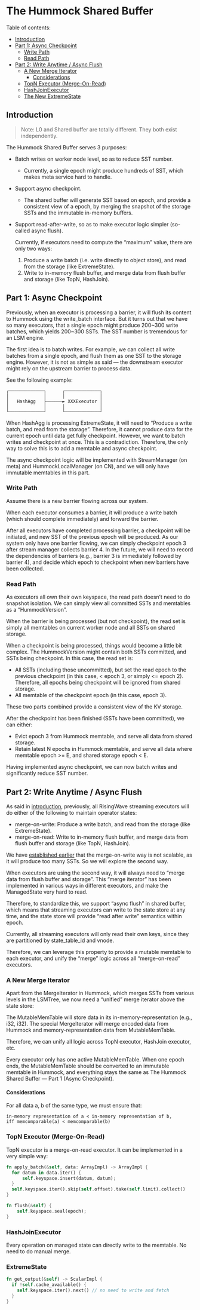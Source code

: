# The Hummock Shared Buffer

Table of contents:

- [Introduction](#introduction)
- [Part 1: Async Checkpoint](#part-1-async-checkpoint)
  - [Write Path](#write-path)
  - [Read Path](#read-path)
- [Part 2: Write Anytime / Async Flush](#part-2-write-anytime--async-flush)
  - [A New Merge Iterator](#a-new-merge-iterator)
    - [Considerations](#considerations)
  - [TopN Executor (Merge-On-Read)](#example-topn-executor-merge-on-read)
  - [HashJoinExecutor](#the-new-hashjoinexecutor)
  - [The New ExtremeState](#the-new-extremestate)

## Introduction

> Note: L0 and Shared buffer are totally different. They both exist independently.

The Hummock Shared Buffer serves 3 purposes:

- Batch writes on worker node level, so as to reduce SST number.
 
  - Currently, a single epoch might produce hundreds of SST, which makes meta service hard to handle.

- Support async checkpoint.
 
  - The shared buffer will generate SST based on epoch, and provide a consistent view of a epoch, by merging the snapshot of the storage SSTs and the immutable in-memory buffers.

- Support read-after-write, so as to make executor logic simpler (so-called async flush).

  Currently, if executors need to compute the “maximum” value, there are only two ways:
  1. Produce a write batch (i.e. write directly to object store), and read from the storage (like ExtremeState).
  2. Write to in-memory flush buffer, and merge data from flush buffer and storage (like TopN, HashJoin).

## Part 1: Async Checkpoint

Previously, when an executor is processing a barrier,
it will flush its content to Hummock using the write_batch interface.
But it turns out that we have so many executors,
that a single epoch might produce 200~300 write batches,
which yields 200~300 SSTs. The SST number is tremendous for an LSM engine.

The first idea is to batch writes.
For example, we can collect all write batches from a single epoch,
and flush them as one SST to the storage engine.
However, it is not as simple as said — the downstream executor might rely on the upstream barrier to process data.

See the following example:

```text
┌─────────────┐      ┌─────────────┐
│             │      │             │
│   HashAgg   ├──────► XXXExecutor │
│             │      │             │
└─────────────┘      └─────────────┘
```

When HashAgg is processing ExtremeState,
it will need to “Produce a write batch, and read from the storage”.
Therefore, it cannot produce data for the current epoch until data get fully checkpoint.
However, we want to batch writes and checkpoint at once.
This is a contradiction.
Therefore, the only way to solve this is to add a memtable and async checkpoint.

The async checkpoint logic will be implemented with StreamManager (on meta) and HummockLocalManager (on CN), and we will only have immutable memtables in this part.

### Write Path

Assume there is a new barrier flowing across our system.

When each executor consumes a barrier, it will produce a write batch (which should complete immediately) and forward the barrier.

After all executors have completed processing barrier, a checkpoint will be initiated, and new SST of the previous epoch will be produced. As our system only have one barrier flowing, we can simply checkpoint epoch 3 after stream manager collects barrier 4. In the future, we will need to record the dependencies of barriers (e.g., barrier 3 is immediately followed by barrier 4), and decide which epoch to checkpoint when new barriers have been collected.

### Read Path

As executors all own their own keyspace, the read path doesn’t need to do snapshot isolation. We can simply view all committed SSTs and memtables as a “HummockVersion”.

When the barrier is being processed (but not checkpoint), the read set is simply all memtables on current worker node and all SSTs on shared storage.

When a checkpoint is being processed, things would become a little bit complex. The HummockVersion might contain both SSTs committed, and SSTs being checkpoint. In this case, the read set is:

- All SSTs (including those uncommitted), but set the read epoch to the previous checkpoint (in this case, < epoch 3, or simply <= epoch 2). Therefore, all epochs being checkpoint will be ignored from shared storage.
- All memtable of the checkpoint epoch (in this case, epoch 3).

These two parts combined provide a consistent view of the KV storage.

After the checkpoint has been finished (SSTs have been committed), we can either:

- Evict epoch 3 from Hummock memtable, and serve all data from shared storage.
- Retain latest N epochs in Hummock memtable, and serve all data where memtable epoch >= E, and shared storage epoch < E.

Having implemented async checkpoint,
we can now batch writes and significantly reduce SST number.

## Part 2: Write Anytime / Async Flush

As said in [introduction](#introduction), previously, all RisingWave streaming executors will do either of the following to maintain operator states:

- merge-on-write: Produce a write batch, and read from the storage (like ExtremeState).
- merge-on-read: Write to in-memory flush buffer, and merge data from flush buffer and storage (like TopN, HashJoin).

We have [established earlier](#part-1-async-checkpoint) that the merge-on-write way is not scalable, as it will produce too many SSTs. So we will explore the second way.

When executors are using the second way,
it will always need to “merge data from flush buffer and storage”.
This “merge iterator” has been implemented in various ways in different executors,
and make the ManagedState very hard to read. 

Therefore, to standardize this, we support “async flush” in shared buffer,
which means that streaming executors can write to the state store at any time,
and the state store will provide “read after write” semantics within epoch.

Currently, all streaming executors will only read their own keys, since they are partitioned by state_table_id and vnode.

Therefore, we can leverage this property to provide a mutable memtable to each executor,
and unify the “merge” logic across all “merge-on-read” executors.

### A New Merge Iterator

Apart from the MergeIterator in Hummock, which merges SSTs from various levels in the LSMTree,
we now need a “unified” merge iterator above the state store:

The MutableMemTable will store data in its in-memory-representation (e.g., i32, i32).
The special MergeIterator will merge encoded data from Hummock and memory-representation data from MutableMemTable.

Therefore, we can unify all logic across TopN executor, HashJoin executor, etc.

Every executor only has one active MutableMemTable. When one epoch ends, the MutableMemTable should be converted to an immutable memtable in Hummock, and everything stays the same as The Hummock Shared Buffer — Part 1 (Async Checkpoint).

#### Considerations

For all data a, b of the same type, we must ensure that:

```
in-memory representation of a < in-memory representation of b,
iff memcomparable(a) < memcomparable(b)
```

### TopN Executor (Merge-On-Read)

TopN executor is a merge-on-read executor. It can be implemented in a very simple way:

```rust
fn apply_batch(&self, data: ArrayImpl) -> ArrayImpl {
  for datum in data.iter() {
      self.keyspace.insert(datum, datum);
  }
  self.keyspace.iter().skip(self.offset).take(self.limit).collect()
}

fn flush(&self) {
    self.keyspace.seal(epoch);
}
```

### HashJoinExecutor

Every operation on managed state can directly write to the memtable. No need to do manual merge.

### ExtremeState

```rust
fn get_output(&self) -> ScalarImpl {
  if !self.cache_available() {
    self.keyspace.iter().next() // no need to write and fetch
  }
}
```
